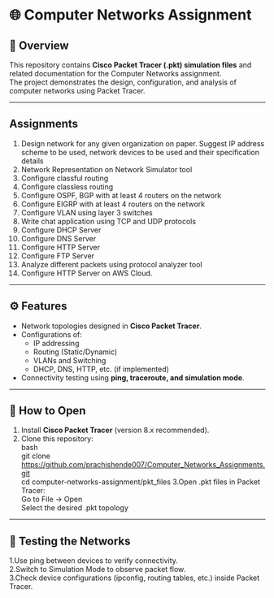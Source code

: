 # 🌐 Computer Networks Assignment

## 📌 Overview
This repository contains **Cisco Packet Tracer (.pkt) simulation files** and related documentation for the Computer Networks assignment.  
The project demonstrates the design, configuration, and analysis of computer networks using Packet Tracer.


---

## Assignments 
1. Design network for any given organization on paper. Suggest IP address scheme to be used,
network devices to be used and their specification details<br>
2. Network Representation on Network Simulator tool<br>
3. Configure classful routing<br>
4. Configure classless routing<br>
5. Configure OSPF, BGP with at least 4 routers on the network<br>
6. Configure EIGRP with at least 4 routers on the network<br>
7. Configure VLAN using layer 3 switches<br>
8. Write chat application using TCP and UDP protocols<br>
9. Configure DHCP Server<br>
10. Configure DNS Server<br>
11. Configure HTTP Server<br>
12. Configure FTP Server<br>
13. Analyze different packets using protocol analyzer tool<br>
14. Configure HTTP Server on AWS Cloud.<br>

---

## ⚙️ Features
- Network topologies designed in **Cisco Packet Tracer**.
- Configurations of:
  - IP addressing
  - Routing (Static/Dynamic)
  - VLANs and Switching
  - DHCP, DNS, HTTP, etc. (if implemented)
- Connectivity testing using **ping, traceroute, and simulation mode**.

---

## 🚀 How to Open
1. Install **Cisco Packet Tracer** (version 8.x recommended).
2. Clone this repository:<br>
   bash<br>
   git clone https://github.com/prachishende007/Computer_Networks_Assignments.git<br>
   cd computer-networks-assignment/pkt_files
3.Open .pkt files in Packet Tracer:<br>
  Go to File → Open<br>
  Select the desired .pkt topology<br>

---

## 🧪 Testing the Networks
1.Use ping between devices to verify connectivity.<br>
2.Switch to Simulation Mode to observe packet flow.<br>
3.Check device configurations (ipconfig, routing tables, etc.) inside Packet Tracer.<br>

